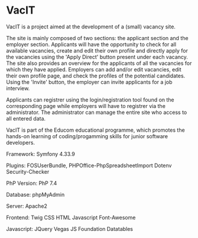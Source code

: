 # VacIT

VacIT is a project aimed at the development of a (small) vacancy site.

The site is mainly composed of two sections: the applicant section and the employer section. Applicants will have the opportunity to check for all available vacancies, create and edit their own profile and directly apply for the
vacancies using the 'Apply Direct' button present under each vacancy. The site also provides an overview for the applicants of all the vacancies for which they have applied. Employers can add and/or edit vacancies, edit their own profile page,
and check the profiles of the potential candidates. Using the 'Invite' button, the employer can invite applicants for a job interview. 

Applicants can registrer using the login/registration tool found on the corresponding page while employers will have to registrer via the administrator. The administrator can manage the entire site who access to all entered data. 

VacIT is part of the Educom educational programme, which promotes the hands-on learning of coding/progamming skills for junior software developers. 

Framework: 	Symfony 4.33.9

Plugins:	FOSUserBundle,
		PHPOffice-PhpSpreadsheetImport
		Dotenv	
		Security-Checker

PhP Version:	PhP 7.4

Database: 	phpMyAdmin

Server:		Apache2

Frontend:	Twig
		CSS
		HTML
		Javascript
		Font-Awesome

Javascript:	JQuery
		Vegas JS
		Foundation
		Datatables



	






